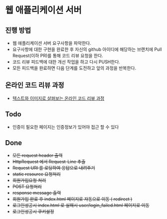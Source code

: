 # 웹 애플리케이션 서버
## 진행 방법
* 웹 애플리케이션 서버 요구사항을 파악한다.
* 요구사항에 대한 구현을 완료한 후 자신의 github 아이디에 해당하는 브랜치에 Pull Request(이하 PR)를 통해 코드 리뷰 요청을 한다.
* 코드 리뷰 피드백에 대한 개선 작업을 하고 다시 PUSH한다.
* 모든 피드백을 완료하면 다음 단계를 도전하고 앞의 과정을 반복한다.

## 온라인 코드 리뷰 과정
* [텍스트와 이미지로 살펴보는 온라인 코드 리뷰 과정](https://github.com/next-step/nextstep-docs/tree/master/codereview)


## Todo
* 인증이 필요한 페이지는 인증정보가 있어야 접근 할 수 있다 

## Done
* ~~모든 request header 출력~~
* ~~HttpRequest 에서 Request-Line 추출~~
* ~~Request URI 를 로딩하여 응답으로 내려주기~~
* ~~static resource 요청처리~~
* ~~회원가입요청 처리~~
* ~~POST 요청처리~~
* ~~response message 출력~~
* ~~회원가입 완료 후 index.html 페이지로 자동으로 이동 ( redirect )~~
* ~~로그인성공시 index.html 로 실패시 user/login_failed.html 페이지로 이동~~
* ~~로그인성공시 쿠키설정~~
